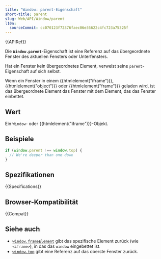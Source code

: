 ```yaml
---
title: "Window: parent-Eigenschaft"
short-title: parent
slug: Web/API/Window/parent
l10n:
  sourceCommit: cc070123f72376faec06e36622c4fc723a75325f
---
```


{{APIRef}}

Die **`Window.parent`**-Eigenschaft ist eine Referenz auf das übergeordnete Fenster des aktuellen Fensters oder Unterfensters.

Hat ein Fenster kein übergeordnetes Element, verweist seine `parent`-Eigenschaft auf sich selbst.

Wenn ein Fenster in einem {{htmlelement("iframe")}}, {{htmlelement("object")}} oder {{htmlelement("frame")}} geladen wird, ist das übergeordnete Element das Fenster mit dem Element, das das Fenster einbettet.

## Wert

Ein `Window`- oder {{htmlelement("iframe")}}-Objekt.

## Beispiele

```js
if (window.parent !== window.top) {
  // We're deeper than one down
}
```

## Spezifikationen

{{Specifications}}

## Browser-Kompatibilität

{{Compat}}

## Siehe auch

- [`window.frameElement`](/de/docs/Web/API/Window/frameElement) gibt das spezifische Element zurück (wie `<iframe>`), in das das `window` eingebettet ist.
- [`window.top`](/de/docs/Web/API/Window/top) gibt eine Referenz auf das oberste Fenster zurück.
